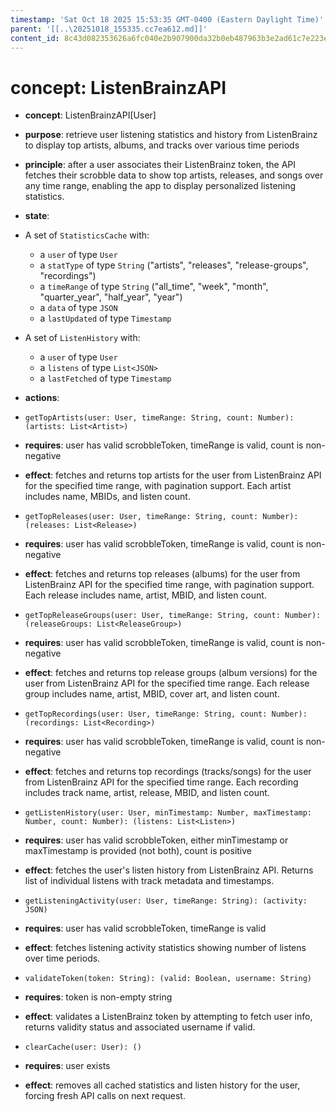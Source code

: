 ```yaml
---
timestamp: 'Sat Oct 18 2025 15:53:35 GMT-0400 (Eastern Daylight Time)'
parent: '[[..\20251018_155335.cc7ea612.md]]'
content_id: 8c43d082353626a6fc040e2b907900da32b0eb487963b3e2ad61c7e223e69beb
---
```


# concept: ListenBrainzAPI

* **concept**: ListenBrainzAPI\[User]

* **purpose**: retrieve user listening statistics and history from ListenBrainz to display top artists, albums, and tracks over various time periods

* **principle**: after a user associates their ListenBrainz token, the API fetches their scrobble data to show top artists, releases, and songs over any time range, enabling the app to display personalized listening statistics.

* **state**:

* A set of `StatisticsCache` with:
  * a `user` of type `User`
  * a `statType` of type `String` ("artists", "releases", "release-groups", "recordings")
  * a `timeRange` of type `String` ("all\_time", "week", "month", "quarter\_year", "half\_year", "year")
  * a `data` of type `JSON`
  * a `lastUpdated` of type `Timestamp`

* A set of `ListenHistory` with:
  * a `user` of type `User`
  * a `listens` of type `List<JSON>`
  * a `lastFetched` of type `Timestamp`

* **actions**:

* `getTopArtists(user: User, timeRange: String, count: Number): (artists: List<Artist>)`

* **requires**: user has valid scrobbleToken, timeRange is valid, count is non-negative

* **effect**: fetches and returns top artists for the user from ListenBrainz API for the specified time range, with pagination support. Each artist includes name, MBIDs, and listen count.

* `getTopReleases(user: User, timeRange: String, count: Number): (releases: List<Release>)`

* **requires**: user has valid scrobbleToken, timeRange is valid, count is non-negative

* **effect**: fetches and returns top releases (albums) for the user from ListenBrainz API for the specified time range, with pagination support. Each release includes name, artist, MBID, and listen count.

* `getTopReleaseGroups(user: User, timeRange: String, count: Number): (releaseGroups: List<ReleaseGroup>)`

* **requires**: user has valid scrobbleToken, timeRange is valid, count is non-negative

* **effect**: fetches and returns top release groups (album versions) for the user from ListenBrainz API for the specified time range. Each release group includes name, artist, MBID, cover art, and listen count.

* `getTopRecordings(user: User, timeRange: String, count: Number): (recordings: List<Recording>)`

* **requires**: user has valid scrobbleToken, timeRange is valid, count is non-negative

* **effect**: fetches and returns top recordings (tracks/songs) for the user from ListenBrainz API for the specified time range. Each recording includes track name, artist, release, MBID, and listen count.

* `getListenHistory(user: User, minTimestamp: Number, maxTimestamp: Number, count: Number): (listens: List<Listen>)`

* **requires**: user has valid scrobbleToken, either minTimestamp or maxTimestamp is provided (not both), count is positive

* **effect**: fetches the user's listen history from ListenBrainz API. Returns list of individual listens with track metadata and timestamps.

* `getListeningActivity(user: User, timeRange: String): (activity: JSON)`

* **requires**: user has valid scrobbleToken, timeRange is valid

* **effect**: fetches listening activity statistics showing number of listens over time periods.

* `validateToken(token: String): (valid: Boolean, username: String)`

* **requires**: token is non-empty string

* **effect**: validates a ListenBrainz token by attempting to fetch user info, returns validity status and associated username if valid.

* `clearCache(user: User): ()`

* **requires**: user exists

* **effect**: removes all cached statistics and listen history for the user, forcing fresh API calls on next request.
